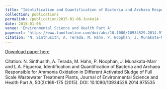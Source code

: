 ```yaml
---
title: "Identification and Quantification of Bacteria and Archaea Responsible for Ammonia Oxidation in Different Activated Sludge of Full Scale Wastewater Treatment Plants"
collection: publications
permalink: /publication/2015-01-06-Junko14
date: 2015-01-06
venue: 'Environmental Science and Health Part A'
paperurl: 'https://www.tandfonline.com/doi/abs/10.1080/10934529.2014.975535'
citation: 'N. Sinthusith, A. Terada, M. Hahn, P. Noophan, J. Munakata-Marr and L.A. Figueroa, Identification and Quantification of Bacteria and Archaea Responsible for Ammonia Oxidation in Different Activated Sludge of Full Scale Wastewater Treatment Plants, Journal of Environmental Science and Health Part A, 50(2):169-175 (2015). DOI: 10.1080/10934529.2014.975535'
---
```


<a href='https://www.tandfonline.com/doi/abs/10.1080/10934529.2014.975535'>Download paper here</a>

Citation: N. Sinthusith, A. Terada, M. Hahn, P. Noophan, J. Munakata-Marr and L.A. Figueroa, Identification and Quantification of Bacteria and Archaea Responsible for Ammonia Oxidation in Different Activated Sludge of Full Scale Wastewater Treatment Plants, Journal of Environmental Science and Health Part A, 50(2):169-175 (2015). DOI: 10.1080/10934529.2014.975535